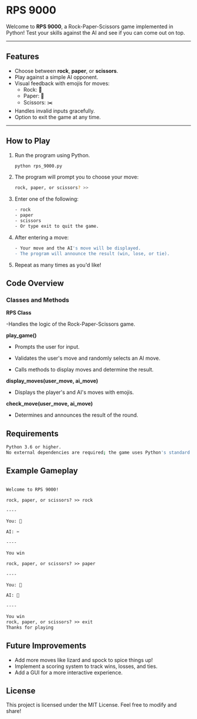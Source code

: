 # RPS 9000

Welcome to **RPS 9000**, a Rock-Paper-Scissors game implemented in Python! Test your skills against the AI and see if you can come out on top.

---

## Features

- Choose between **rock**, **paper**, or **scissors**.
- Play against a simple AI opponent.
- Visual feedback with emojis for moves:
  - Rock: 💎
  - Paper: 📜
  - Scissors: ✂️
- Handles invalid inputs gracefully.
- Option to exit the game at any time.

---

## How to Play

1. Run the program using Python.

   ```bash
   python rps_9000.py
   ```

2. The program will prompt you to choose your move:

    ```bash
    rock, paper, or scissors? >>
    ```

3. Enter one of the following:

    ```bash
    - rock
    - paper
    - scissors
    - Or type exit to quit the game.
    ```

4. After entering a move:

    ```bash
    - Your move and the AI's move will be displayed.
    - The program will announce the result (win, lose, or tie).
    ```

5. Repeat as many times as you'd like!

## Code Overview

### Classes and Methods

**RPS Class**

-Handles the logic of the Rock-Paper-Scissors game.

**play_game()**

- Prompts the user for input.

- Validates the user's move and randomly selects an AI move.

- Calls methods to display moves and determine the result.

 **display_moves(user_move, ai_move)**

- Displays the player's and AI's moves with emojis.

**check_move(user_move, ai_move)**

- Determines and announces the result of the round.

## Requirements

```bash
Python 3.6 or higher.
No external dependencies are required; the game uses Python's standard library.
```

## Example Gameplay

```markdown

Welcome to RPS 9000!

rock, paper, or scissors? >> rock

----

You: 💎

AI: ✂️

----

You win

rock, paper, or scissors? >> paper

----

You: 📜

AI: 💎

----

You win
rock, paper, or scissors? >> exit
Thanks for playing
```

## Future Improvements

- Add more moves like lizard and spock to spice things up!
- Implement a scoring system to track wins, losses, and ties.
- Add a GUI for a more interactive experience.

## License

This project is licensed under the MIT License. Feel free to modify and share!